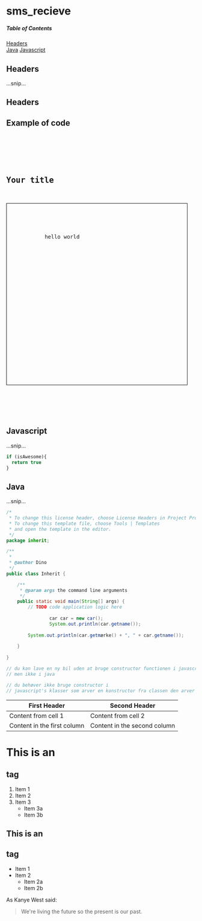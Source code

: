 # sms_recieve

##### Table of Contents  
[Headers](#headers)  
[Java](#Java)
[Javascript](#Javascript)
## Headers
...snip...    
<a name="headers"/>



## Headers

<h2>Example of code</h2>

<pre>
    <div class="container">
        <div class="block two first">
            <h2>Your title</h2>
            <div class="wrap" style="width: 480px; height:480px; border: 1px solid black;">
            
            <div class="title_box">
            
            hello world 
            </div>
     
            </div>
        </div>
    </div>
</pre>

## Javascript
...snip... 
<a name=Javascript/>
```javascript
if (isAwesome){
  return true
}
```

## Java
...snip... 
<a name="Java"/>
```java
/*
 * To change this license header, choose License Headers in Project Properties.
 * To change this template file, choose Tools | Templates
 * and open the template in the editor.
 */
package inherit;

/**
 *
 * @author Dino
 */
public class Inherit {

    /**
     * @param args the command line arguments
     */
    public static void main(String[] args) {
        // TODO code application logic here
        
                car car = new car();
                System.out.println(car.getname());
     
        System.out.println(car.getmærke() + ", " + car.getname());
        
    }
    
}

// du kan lave en ny bil uden at bruge constructor functionen i javascript
// men ikke i java

// du behøver ikke bruge constructor i 
// javascript's klasser som arver en konstructor fra classen den arver fra

```














First Header | Second Header
------------ | -------------
Content from cell 1 | Content from cell 2
Content in the first column | Content in the second column





# This is an <h2> tag

1. Item 1
2. Item 2
3. Item 3
   * Item 3a
   * Item 3b
   
   
 ## This is an <h2> tag  
   * Item 1
* Item 2
  * Item 2a
  * Item 2b
  


As Kanye West said:

> We're living the future so
> the present is our past.
